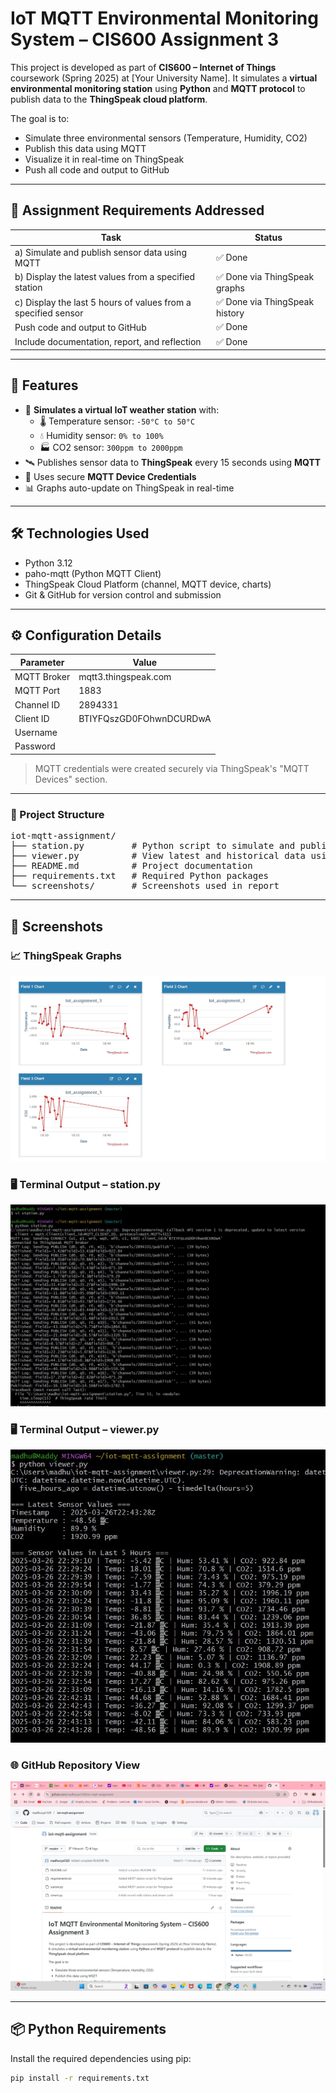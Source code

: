 # IoT MQTT Environmental Monitoring System – CIS600 Assignment 3

This project is developed as part of **CIS600 – Internet of Things** coursework (Spring 2025) at [Your University Name]. It simulates a **virtual environmental monitoring station** using **Python** and **MQTT protocol** to publish data to the **ThingSpeak cloud platform**.

The goal is to:
- Simulate three environmental sensors (Temperature, Humidity, CO2)
- Publish this data using MQTT
- Visualize it in real-time on ThingSpeak
- Push all code and output to GitHub

---

## 📌 Assignment Requirements Addressed

| Task                                                                 | Status |
|----------------------------------------------------------------------|--------|
| a) Simulate and publish sensor data using MQTT                      | ✅ Done |
| b) Display the latest values from a specified station               | ✅ Done via ThingSpeak graphs |
| c) Display the last 5 hours of values from a specified sensor       | ✅ Done via ThingSpeak history |
| Push code and output to GitHub                                       | ✅ Done |
| Include documentation, report, and reflection                        | ✅ Done |

---

## 🚀 Features

- 📡 **Simulates a virtual IoT weather station** with:
  - 🌡️ Temperature sensor: `-50°C to 50°C`
  - 💧 Humidity sensor: `0% to 100%`
  - 🏭 CO2 sensor: `300ppm to 2000ppm`
- 🛰️ Publishes sensor data to **ThingSpeak** every 15 seconds using **MQTT**
- 🔐 Uses secure **MQTT Device Credentials**
- 📊 Graphs auto-update on ThingSpeak in real-time

---

## 🛠️ Technologies Used

- Python 3.12
- paho-mqtt (Python MQTT Client)
- ThingSpeak Cloud Platform (channel, MQTT device, charts)
- Git & GitHub for version control and submission

---

## ⚙️ Configuration Details

| Parameter       | Value                                  |
|----------------|-----------------------------------------|
| MQTT Broker     | mqtt3.thingspeak.com                   |
| MQTT Port       | 1883                                   |
| Channel ID      | 2894331                                |
| Client ID       | BTIYFQszGD0FOhwnDCURDwA                |
| Username        |                                        |  
| Password        |                                        |

> MQTT credentials were created securely via ThingSpeak's "MQTT Devices" section.

---


### 📁 Project Structure

<pre>
iot-mqtt-assignment/
├── station.py         # Python script to simulate and publish sensor data
├── viewer.py          # View latest and historical data using ThingSpeak API
├── README.md          # Project documentation
├── requirements.txt   # Required Python packages
└── screenshots/       # Screenshots used in report
</pre>


---

## 📸 Screenshots

### 📈 ThingSpeak Graphs
![ThingSpeak Graphs](screenshots/thingspeak_graphs.jpg)

### 🖥️ Terminal Output – station.py
![Station Output](screenshots/terminal_station_output.jpg)

### 🖥️ Terminal Output – viewer.py
![Viewer Output](screenshots/terminal_viewer_output.jpg)

### 🌐 GitHub Repository View
![GitHub Repo](screenshots/github_repo.jpg)



---

## 📦 Python Requirements

Install the required dependencies using pip:

```bash
pip install -r requirements.txt

